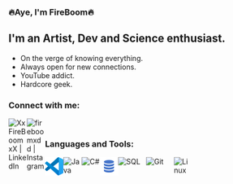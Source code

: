 ### **🔥Aye, I'm FireBoom🔥**

## I'm an Artist, Dev and Science enthusiast.

- On the verge of knowing everything.
- Always open for new connections.
- YouTube addict.
- Hardcore geek.

### Connect with me:

[<img align="left" alt="XxFireBoomxX | LinkedIn" width="36px" src="https://cdn.jsdelivr.net/npm/simple-icons@v3/icons/linkedin.svg" />][linkedin]
[<img align="left" alt="fireboomxdd | Instagram" width="36px" src="https://cdn.jsdelivr.net/npm/simple-icons@v3/icons/instagram.svg" />][instagram]

<br />

### Languages and Tools:

<img align="left" alt="Visual Studio Code" width="36px" src="https://raw.githubusercontent.com/github/explore/80688e429a7d4ef2fca1e82350fe8e3517d3494d/topics/visual-studio-code/visual-studio-code.png" />
<img align="left" alt="Java" width="36px" src="https://static.cdnlogo.com/logos/j/86/java.svg" />
<img align="left" alt="C#" width="36px" src="https://blog.lystic.dev/wp-content/uploads/2016/05/csharp-768x768.png" />
<img align="left" alt="Photoshop" width="36px" src="https://raw.githubusercontent.com/github/explore/80688e429a7d4ef2fca1e82350fe8e3517d3494d/topics/sql/sql.png" />
<img align="left" alt="SQL" width="55px" src="https://upload.wikimedia.org/wikipedia/commons/8/87/Sql_data_base_with_logo.png" />
<img align="left" alt="Git" width="55px" src="https://upload.wikimedia.org/wikipedia/commons/thumb/e/e0/Git-logo.svg/2560px-Git-logo.svg.png" />
<img align="left" alt="Linux" width="30px" src="https://www.pngitem.com/pimgs/m/201-2012093_linux-logo-png-linux-logo-transparent-background-png.png" />

<br />
<br />

[instagram]: https://www.instagram.com/fireboomxdd/
[linkedin]: https://linkedin.com/in/xxfireboomxx/
